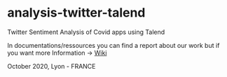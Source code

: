 # analysis-twitter-talend
Twitter Sentiment Analysis of Covid apps using Talend 

In documentations/ressources you can find a report about our work but if you want more Information -> [Wiki](../../wiki)

October 2020, Lyon - FRANCE

